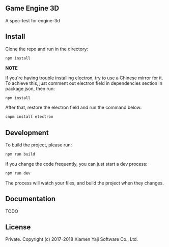 ## Game Engine 3D

A spec-test for engine-3d

## Install

Clone the repo and run in the directory:

```bash
npm install
```

**NOTE**

If you're having trouble installing electron, try to use a Chinese mirror for it. To achieve this, just comment out electron field in dependencies section in package.json, then run:

```bash
npm install
```

After that, restore the electron field and run the command below:

```bash
cnpm install electron
```

## Development

To build the project, please run:

```bash
npm run build
```

If you change the code frequently, you can just start a dev process:

```bash
npm run dev
```

The process will watch your files, and build the project when they changes.

## Documentation

TODO

## License

Private.
Copyright (c) 2017-2018 Xiamen Yaji Software Co., Ltd.

